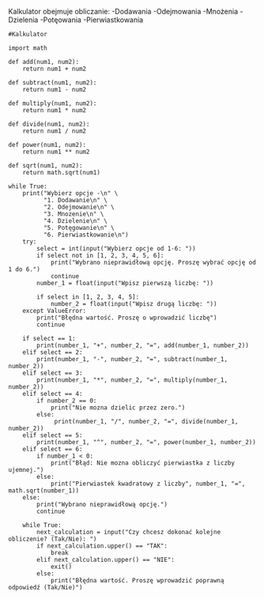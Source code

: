 Kalkulator obejmuje obliczanie:
-Dodawania
-Odejmowania
-Mnożenia
-Dzielenia
-Potęowania
-Pierwiastkowania
    
    #Kalkulator

    import math

    def add(num1, num2):
        return num1 + num2

    def subtract(num1, num2):
        return num1 - num2

    def multiply(num1, num2):
        return num1 * num2

    def divide(num1, num2):
        return num1 / num2

    def power(num1, num2):
        return num1 ** num2

    def sqrt(num1, num2):
        return math.sqrt(num1)

    while True:
        print("Wybierz opcje -\n" \
              "1. Dodawanie\n" \
              "2. Odejmowanie\n" \
              "3. Mnozenie\n" \
              "4. Dzielenie\n" \
              "5. Potęgowanie\n" \
              "6. Pierwiastkowanie\n")
        try:
            select = int(input("Wybierz opcje od 1-6: "))
            if select not in [1, 2, 3, 4, 5, 6]:
                print("Wybrano nieprawidłową opcję. Proszę wybrać opcję od 1 do 6.")
                continue
            number_1 = float(input("Wpisz pierwszą liczbę: "))

            if select in [1, 2, 3, 4, 5]:
                number_2 = float(input("Wpisz drugą liczbę: "))
        except ValueError:
            print("Błędna wartość. Proszę o wprowadzić liczbę")
            continue

        if select == 1:
            print(number_1, "+", number_2, "=", add(number_1, number_2))
        elif select == 2:
            print(number_1, "-", number_2, "=", subtract(number_1, number_2))
        elif select == 3:
            print(number_1, "*", number_2, "=", multiply(number_1, number_2))
        elif select == 4:
            if number_2 == 0:
                print("Nie mozna dzielic przez zero.")
            else:
                 print(number_1, "/", number_2, "=", divide(number_1, number_2))
        elif select == 5:
            print(number_1, "^", number_2, "=", power(number_1, number_2))
        elif select == 6:
            if number_1 < 0:
                print("Błąd: Nie mozna obliczyć pierwiastka z liczby ujemnej.")
            else:
                print("Pierwiastek kwadratowy z liczby", number_1, "=", math.sqrt(number_1))
        else:
            print("Wybrano nieprawidłową opcję.")
            continue
    
        while True:
            next_calculation = input("Czy chcesz dokonać kolejne obliczenie? (Tak/Nie): ")
            if next_calculation.upper() == "TAK":
                break
            elif next_calculation.upper() == "NIE":
                exit()
            else:
                print("Błędna wartość. Proszę wprowadzić poprawną odpowiedź (Tak/Nie)")
